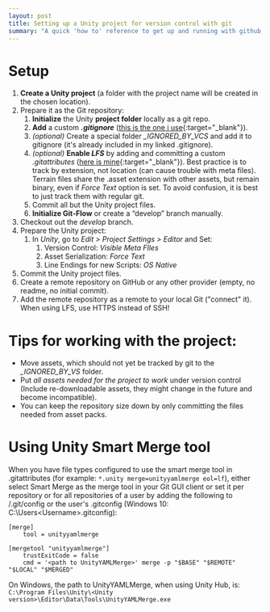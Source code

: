 ```yaml
---
layout: post
title: Setting up a Unity project for version control with git
summary: "A quick 'how to' reference to get up and running with github, following best practices."
---
```


# Setup

1. **Create a Unity project** (a folder with the project name will be created in the chosen location).
2. Prepare it as the Git repository:
   1. **Initialize** the Unity **project folder** locally as a git repo.
   2. **Add** a custom ***.gitignore*** ([this is the one i use](https://github.com/hoffmannprojects/unity-gitignore){:target="_blank"}).
   3. *(optional)* Create a special folder *_IGNORED_BY_VCS* and add it to gitignore (it's already included in my linked .gitignore).
   4. *(optional)* **Enable *LFS*** by adding and committing a custom *.gitattributes* ([here is mine](https://github.com/hoffmannprojects/unity-gitattributes-for-lfs){:target="_blank"}). Best practice is to track by extension, not location (can cause trouble with meta files). Terrain files share the .asset extension with other assets, but remain binary, even if *Force Text* option is set. To avoid confusion, it is best to just track them with regular git.
   5. Commit all but the Unity project files.
   6. **Initialize Git-Flow** or create a “develop” branch manually.
3. Checkout out the _develop_ branch.
4. Prepare the Unity project:
   1. In _Unity_, go to *Edit > Project Settings > Editor* and Set:
       1. Version Control: *Visible Meta FIles*
       2. Asset Serialization: *Force Text*
       3. Line Endings for new Scripts: *OS Native*
5. Commit the Unity project files.
6. Create a remote repository on GitHub or any other provider (empty, no readme, no initial commit).
7. Add the remote repository as a remote to your local Git ("connect" it). When using LFS, use HTTPS instead of SSH!

# Tips for working with the project:
- Move assets, which should not yet be tracked by git to the *_IGNORED_BY_VS* folder.
- Put *all assets needed for the project to work* under version control (Include re-downloadable assets, they might change in the future and become incompatible). 
- You can keep the repository size down by only committing the files needed from asset packs.

# Using Unity Smart Merge tool
When you have file types configured to use the smart merge tool in .gitattributes (for example: `*.unity merge=unityyamlmerge eol=lf`), either select Smart Merge as the merge tool in your Git GUI client or set it per repository or for all repositories of a user by adding the following to <repository>/.git/config or the user's .gitconfig (Windows 10: C:\Users\<Username>\.gitconfig):
```
[merge]
    tool = unityyamlmerge

[mergetool "unityyamlmerge"]
    trustExitCode = false
    cmd = '<path to UnityYAMLMerge>' merge -p "$BASE" "$REMOTE" "$LOCAL" "$MERGED"
```
On Windows, the path to UnityYAMLMerge, when using Unity Hub, is:
`C:\Program Files\Unity\<Unity version>\Editor\Data\Tools\UnityYAMLMerge.exe`